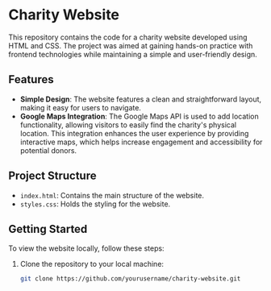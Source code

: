            
# Charity Website

This repository contains the code for a charity website developed using HTML and CSS. The project was aimed at gaining hands-on practice with frontend technologies while maintaining a simple and user-friendly design.
  
## Features

- **Simple Design**: The website features a clean and straightforward layout, making it easy for users to navigate.
- **Google Maps Integration**: The Google Maps API is used to add location functionality, allowing visitors to easily find the charity's physical location. This integration enhances the user experience by providing interactive maps, which helps increase engagement and accessibility for potential donors.

## Project Structure
 
- `index.html`: Contains the main structure of the website.
- `styles.css`: Holds the styling for the website.   

 
## Getting Started   
 
To view the website locally, follow these steps: 

1. Clone the repository to your local machine:    
   ```bash
   git clone https://github.com/yourusername/charity-website.git
  
   
